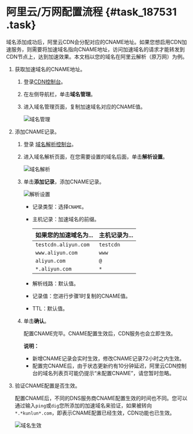 # 阿里云/万网配置流程 {#task_187531 .task}

域名添加成功后，阿里云CDN会分配对应的CNAME地址。如果您想启用CDN加速服务，则需要将加速域名指向CNAME地址，访问加速域名的请求才能转发到CDN节点上，达到加速效果。本文档以您的域名在阿里云解析（原万网）为例。

1.  获取加速域名的CNAME地址。 
    1.  登录[CDN控制台](https://cdn.console.aliyun.com)。
    2.  在左侧导航栏，单击**域名管理**。
    3.  进入域名管理页面，复制加速域名对应的CNAME值。 

        ![域名管理](http://static-aliyun-doc.oss-cn-hangzhou.aliyuncs.com/assets/img/5113/156413125245282_zh-CN.png)

2.  添加CNAME记录。 
    1.  登录 [域名解析控制台](https://dc.console.aliyun.com/dns/?spm=5176.200001.0.0.pbY4Je)。
    2.  进入域名解析页面，在您需要设置的域名后面，单击**解析设置**。 

        ![域名解析](http://static-aliyun-doc.oss-cn-hangzhou.aliyuncs.com/assets/img/5113/156413125245284_zh-CN.png)

    3.  单击**添加记录**，添加CNAME记录。 

        ![解析设置](http://static-aliyun-doc.oss-cn-hangzhou.aliyuncs.com/assets/img/5113/156413125245285_zh-CN.png)

        -   记录类型：选择`CNAME`。
        -   主机记录：加速域名的前缀。

            |如果您的加速域名为...|主机记录为...|
            |:-----------|:-------|
            |`testcdn.aliyun.com`|`testcdn`|
            |`www.aliyun.com`|`www`|
            |`aliyun.com`|`@`|
            |`*.aliyun.com`|`*`|

        -   解析线路：默认值。
        -   记录值：您进行步骤1时复制的CNAME值。
        -   TTL：默认值。
    4.  单击**确认**。 

        配置CNAME完毕。CNAME配置生效后，CDN服务也会立即生效。

        **说明：** 

        -   新增CNAME记录会实时生效，修改CNAME记录72小时之内生效。
        -   配置完CNAME后，由于状态更新约有10分钟延迟，阿里云CDN控制台的域名列表页可能仍提示“未配置CNAME”，请您暂时忽略。
3.  验证CNAME配置是否生效。 

    配置CNAME后，不同的DNS服务商CNAME配置生效的时间也不同。您可以通过输入`ping`或`dig`您所添加的加速域名来验证，如果被转向`*.*kunlun*.com`，即表示CNAME配置已经生效，CDN功能也已生效。

    ![域名生效](http://static-aliyun-doc.oss-cn-hangzhou.aliyuncs.com/assets/img/5113/156413125245287_zh-CN.png)


